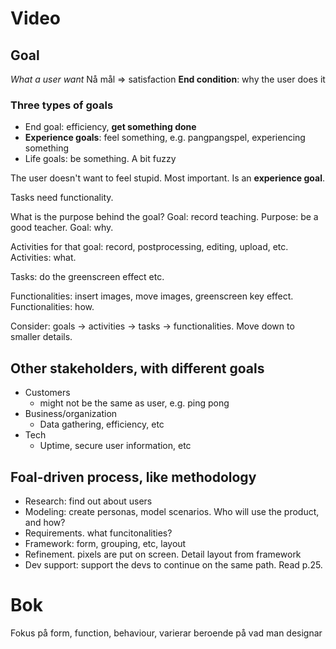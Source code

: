 # Video
## Goal
*What a user want*
Nå mål => satisfaction
**End condition**: why the user does it
### Three types of goals
- End goal: efficiency, **get something done**
- **Experience goals**: feel something, e.g. pangpangspel, experiencing something
- Life goals: be something. A bit fuzzy

The user doesn't want to feel stupid. Most important. Is an **experience goal**.

Tasks need functionality.

What is the purpose behind the goal? Goal: record teaching. Purpose: be a good teacher. Goal: why.

Activities for that goal: record, postprocessing, editing, upload, etc. Activities: what.

Tasks: do the greenscreen effect etc.

Functionalities: insert images, move images, greenscreen key effect. Functionalities: how.  


Consider: goals -> activities -> tasks -> functionalities. Move down to smaller details.

## Other stakeholders, with different goals
- Customers
  - might not be the same as user, e.g. ping pong
- Business/organization
  - Data gathering, efficiency, etc
- Tech
  - Uptime, secure user information, etc

## Foal-driven process, like methodology
- Research: find out about users
- Modeling: create personas, model scenarios. Who will use the product, and how?
- Requirements. what funcitonalities?
- Framework: form, grouping, etc, layout
- Refinement. pixels are put on screen. Detail layout from framework
- Dev support: support the devs to continue on the same path. Read p.25.

# Bok
Fokus på form, function, behaviour, varierar beroende på vad man designar

